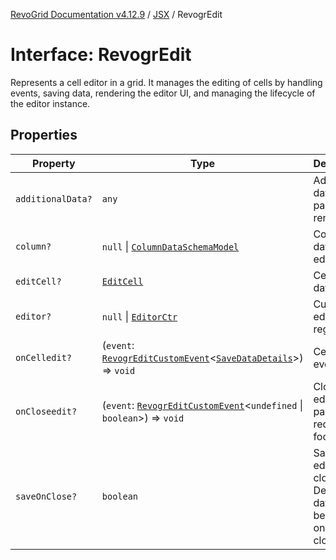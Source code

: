 [RevoGrid Documentation v4.12.9](README.md) / [JSX](Namespace.JSX.md) / RevogrEdit

# Interface: RevogrEdit

Represents a cell editor in a grid.
It manages the editing of cells by handling events, saving data, rendering the editor UI,
and managing the lifecycle of the editor instance.

## Properties

| Property | Type | Description | Defined in |
| ------ | ------ | ------ | ------ |
| `additionalData?` | `any` | Additional data to pass to renderer | [src/components.d.ts:1784](https://github.com/revolist/revogrid/blob/5b626b1ece93ea60f82047d059b8a2635455feb4/src/components.d.ts#L1784) |
| `column?` | `null` \| [`ColumnDataSchemaModel`](Interface.ColumnDataSchemaModel.md) | Column data for editor. | [src/components.d.ts:1788](https://github.com/revolist/revogrid/blob/5b626b1ece93ea60f82047d059b8a2635455feb4/src/components.d.ts#L1788) |
| `editCell?` | [`EditCell`](TypeAlias.EditCell.md) | Cell to edit data. | [src/components.d.ts:1792](https://github.com/revolist/revogrid/blob/5b626b1ece93ea60f82047d059b8a2635455feb4/src/components.d.ts#L1792) |
| `editor?` | `null` \| [`EditorCtr`](TypeAlias.EditorCtr.md) | Custom editors register | [src/components.d.ts:1796](https://github.com/revolist/revogrid/blob/5b626b1ece93ea60f82047d059b8a2635455feb4/src/components.d.ts#L1796) |
| `onCelledit?` | (`event`: [`RevogrEditCustomEvent`](Interface.RevogrEditCustomEvent.md)\<[`SaveDataDetails`](TypeAlias.SaveDataDetails.md)\>) => `void` | Cell edit event | [src/components.d.ts:1800](https://github.com/revolist/revogrid/blob/5b626b1ece93ea60f82047d059b8a2635455feb4/src/components.d.ts#L1800) |
| `onCloseedit?` | (`event`: [`RevogrEditCustomEvent`](Interface.RevogrEditCustomEvent.md)\<`undefined` \| `boolean`\>) => `void` | Close editor event pass true if requires focus next | [src/components.d.ts:1804](https://github.com/revolist/revogrid/blob/5b626b1ece93ea60f82047d059b8a2635455feb4/src/components.d.ts#L1804) |
| `saveOnClose?` | `boolean` | Save on editor close. Defines if data should be saved on editor close. | [src/components.d.ts:1808](https://github.com/revolist/revogrid/blob/5b626b1ece93ea60f82047d059b8a2635455feb4/src/components.d.ts#L1808) |
